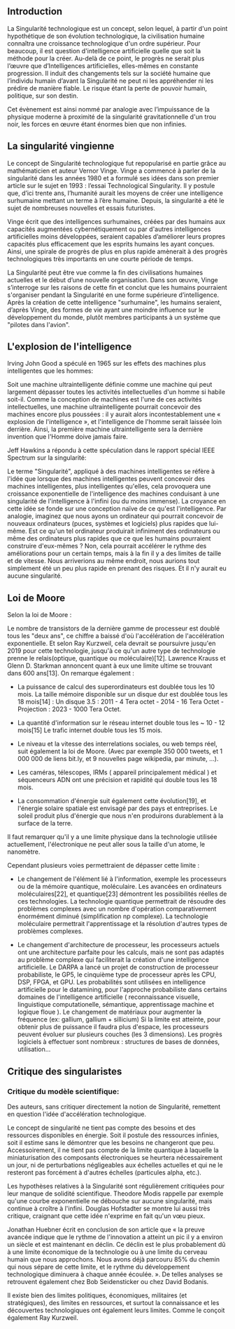 ## Introduction

La Singularité technologique est un concept, selon lequel, à partir d'un point hypothétique de son évolution technologique, la civilisation humaine connaîtra une croissance technologique d'un ordre supérieur. Pour beaucoup, il est question d'intelligence artificielle quelle que soit la méthode pour la créer. Au-delà de ce point, le progrès ne serait plus l’œuvre que d’Intelligences artificielles, elles-mêmes en constante progression. Il induit des changements tels sur la société humaine que l’individu humain d’avant la Singularité ne peut ni les appréhender ni les prédire de manière fiable. Le risque étant la perte de pouvoir humain, politique, sur son destin.

Cet évènement est ainsi nommé par analogie avec l’impuissance de la physique moderne à proximité de la singularité gravitationnelle d'un trou noir, les forces en œuvre étant énormes bien que non infinies.



## La singularité vingienne
Le concept de Singularité technologique fut repopularisé en partie grâce au mathématicien et auteur Vernor Vinge. Vinge a commencé à parler de la singularité dans les années 1980 et a formulé ses idées dans son premier article sur le sujet en 1993 : l’essai Technological Singularity. Il y postule que, d’ici trente ans, l’humanité aurait les moyens de créer une intelligence surhumaine mettant un terme à l’ère humaine. Depuis, la singularité a été le sujet de nombreuses nouvelles et essais futuristes.

Vinge écrit que des intelligences surhumaines, créées par des humains aux capacités augmentées cybernétiquement ou par d'autres intelligences artificielles moins développées, seraient capables d’améliorer leurs propres capacités plus efficacement que les esprits humains les ayant conçues. Ainsi, une spirale de progrès de plus en plus rapide amènerait à des progrès technologiques très importants en une courte période de temps.

La Singularité peut être vue comme la fin des civilisations humaines actuelles et le début d’une nouvelle organisation. Dans son œuvre, Vinge s’interroge sur les raisons de cette fin et conclut que les humains pourraient s'organiser pendant la Singularité en une forme supérieure d’intelligence. Après la création de cette intelligence "surhumaine", les humains seraient, d’après Vinge, des formes de vie ayant une moindre influence sur le développement du monde, plutôt membres participants à un système que "pilotes dans l'avion".

## L'explosion de l'intelligence

Irving John Good a spéculé en 1965 sur les effets des machines plus intelligentes que les hommes:

Soit une machine ultraintelligente définie comme une machine qui peut largement dépasser toutes les activités intellectuelles d'un homme si habile soit-il. Comme la conception de machines est l'une de ces activités intellectuelles, une machine ultraintelligente pourrait concevoir des machines encore plus poussées : il y aurait alors incontestablement une « explosion de l'intelligence », et l'intelligence de l'homme serait laissée loin derrière. Ainsi, la première machine ultraintelligente sera la dernière invention que l'Homme doive jamais faire.

Jeff Hawkins a répondu à cette spéculation dans le rapport spécial IEEE Spectrum sur la singularité:

Le terme "Singularité", appliqué à des machines intelligentes se réfère à l'idée que lorsque des machines intelligentes peuvent concevoir des machines intelligentes, plus intelligentes qu'elles, cela provoquera une croissance exponentielle de l'intelligence des machines conduisant à une singularité de l'intelligence à l'infini (ou du moins immense). La croyance en cette idée se fonde sur une conception naïve de ce qu'est l'intelligence. Par analogie, imaginez que nous ayons un ordinateur qui pourrait concevoir de nouveaux ordinateurs (puces, systèmes et logiciels) plus rapides que lui-même. Est ce qu'un tel ordinateur produirait infiniment des ordinateurs ou même des ordinateurs plus rapides que ce que les humains pourraient construire d'eux-mêmes ? Non, cela pourrait accélérer le rythme des améliorations pour un certain temps, mais à la fin il y a des limites de taille et de vitesse. Nous arriverions au même endroit, nous aurions tout simplement été un peu plus rapide en prenant des risques. Et il n'y aurait eu aucune singularité.

## Loi de Moore

Selon la loi de Moore :

Le nombre de transistors de la dernière gamme de processeur est doublé tous les "deux ans", ce chiffre a baissé d'où l'accélération de l'accélération exponentielle. Et selon Ray Kurzweil, cela devrait se poursuivre jusqu'en 2019 pour cette technologie, jusqu'à ce qu'un autre type de technologie prenne le relais(optique, quantique ou moléculaire)[12].
Lawrence Krauss et Glenn D. Starkman annoncent quant à eux une limite ultime se trouvant dans 600 ans[13].
On remarque également :

- La puissance de calcul des superordinateurs est doublée tous les 10 mois.
La taille mémoire disponible sur un disque dur est doublée tous les 18 mois[14] : Un disque 3.5 : 2011 - 4 Tera octet - 2014 - 16 Tera Octet - Projection : 2023 - 1000 Tera Octet.

- La quantité d'information sur le réseau internet double tous les ~ 10 - 12 mois[15]
Le trafic internet double tous les 15 mois.

- Le niveau et la vitesse des interrelations sociales, ou web temps réel, suit également la loi de Moore. (Avec par exemple 350 000 tweets, et 1 000 000 de liens bit.ly, et 9 nouvelles page wikipedia, par minute, ...).

- Les caméras, télescopes, IRMs ( appareil principalement médical ) et séquenceurs ADN ont une précision et rapidité qui double tous les 18 mois.

- La consommation d'énergie suit également cette évolution[19], et l'énergie solaire spatiale est envisagé par des pays et entreprises. Le soleil produit plus d'énergie que nous n'en produirons durablement à la surface de la terre.

Il faut remarquer qu'il y a une limite physique dans la technologie utilisée actuellement, l'électronique ne peut aller sous la taille d'un atome, le nanomètre.

Cependant plusieurs voies permettraient de dépasser cette limite :

- Le changement de l'élément lié à l'information, exemple les processeurs ou de la mémoire quantique, moléculaire. Les avancées en ordinateurs moléculaires[22], et quantique[23] démontrent les possibilités réelles de ces technologies. La technologie quantique permettrait de résoudre des problèmes complexes avec un nombre d'opération comparativement énormément diminué (simplification np complexe). La technologie moléculaire permettrait l'apprentissage et la résolution d'autres types de problèmes complexes.

- Le changement d'architecture de processeur, les processeurs actuels ont une architecture parfaite pour les calculs, mais ne sont pas adaptés au problème complexe qui faciliterait la création d'une intelligence artificielle. Le DARPA a lancé un projet de construction de processeur probabiliste, le GP5, le cinquième type de processeur après les CPU, DSP, FPGA, et GPU. Les probabilités sont utilisées en intelligence artificielle pour le datamining, pour l'approche probabiliste dans certains domaines de l'intelligence artificielle ( reconnaissance visuelle, linguistique computationelle, sémantique, apprentissage machine et logique floue ).
Le changement de matériaux pour augmenter la fréquence (ex: gallium, gallium + sillicium)
Si la limite est atteinte, pour obtenir plus de puissance il faudra plus d'espace, les processeurs peuvent évoluer sur plusieurs couches (les 3 dimensions).
Les progrès logiciels à effectuer sont nombreux : structures de bases de données, utilisation...

## Critique des singularistes

### Critique du modèle scientifique: 
Des auteurs, sans critiquer directement la notion de Singularité, remettent en question l'idée d'accélération technologique.

Le concept de singularité ne tient pas compte des besoins et des ressources disponibles en énergie. Soit il postule des ressources infinies, soit il estime sans le démontrer que les besoins ne changeront que peu. Accessoirement, il ne tient pas compte de la limite quantique à laquelle la miniaturisation des composants électroniques se heurtera nécessairement un jour, ni de perturbations négligeables aux échelles actuelles et qui ne le resteront pas forcément à d'autres échelles (particules alpha, etc.).

Les hypothèses relatives à la Singularité sont régulièrement critiquées pour leur manque de solidité scientifique. Theodore Modis rappelle par exemple qu'une courbe exponentielle ne débouche sur aucune singularité, mais continue à croître à l'infini. Douglas Hofstadter se montre lui aussi très critique, craignant que cette idée n'exprime en fait qu'un vœu pieux.

Jonathan Huebner écrit en conclusion de son article que «  la preuve avancée indique que le rythme de l'innovation a atteint un pic il y a environ un siècle et est maintenant en déclin. Ce déclin est le plus probablement dû à une limite économique de la technologie ou à une limite du cerveau humain que nous approchons. Nous avons déjà parcouru 85% du chemin qui nous sépare de cette limite, et le rythme du développement technologique diminuera à chaque année écoulée. ». De telles analyses se retrouvent également chez Bob Seidensticker ou chez David Bodanis.

Il existe bien des limites politiques, économiques, militaires (et stratégiques), des limites en ressources, et surtout la connaissance et les découvertes technologiques ont également leurs limites. Comme le conçoit également Ray Kurzweil.

